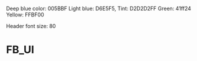 Deep blue color: 005BBF
Light blue: D6E5F5, Tint: D2D2D2FF
Green: 41ff24
Yellow: FFBF00

Header font size: 80 

# FB_UI
